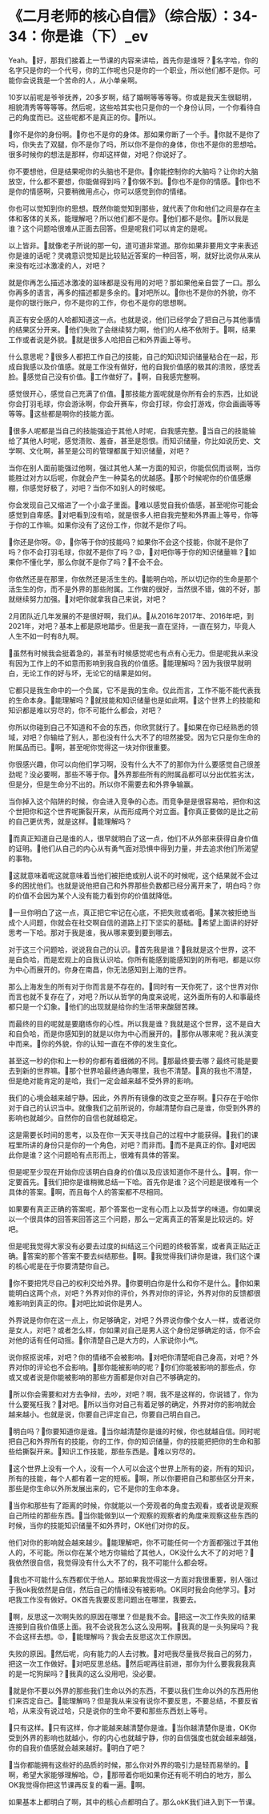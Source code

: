 # 《二月老师的核心自信》（综合版）：34-34：你是谁（下）_ev

Yeah。🎼好，那我们接着上一节课的内容来讲哈，首先你是谁呀？🎼名字哈，你的名字只是你的一个代号，你的工作呢也只是你的一个职业，所以他们都不是你。可能你会说我是一个苦命的人，从小单亲啊。

10岁以前呢是爷爷抚养，20多岁啊，结了婚啊等等等等。你或是我天生很聪明，相貌清秀等等等等。然后呢，这些哈其实也只是你的一个身份认同，一个你看待自己的角度而已。这些呢都不是真正的你。🎼所以。

🎼你不是你的身份啊。🎼你也不是你的身体。那如果你断了一个手。🎼你就不是你了吗，你失去了双腿，你不是你了吗，所以你不是你的身体，你也不是你的思想哈。很多时候你的想法是那样，你却这样做，对吧？你说好了。

你不要想他，但是结果呢你的头脑也不是你。🎼你能控制你的大脑吗？让你的大脑放空，什么都不要想，你能做得到吗？🎼你做不到。🎼你也不是你的情感。🎼你也不是你的情感啊，只要稍微用点心，你可以感觉到你的情绪。

你也可以觉知到你的思想。既然你能觉知到那些，就代表了你和他们之间是存在主体和客体的关系，能理解吧？所以他们都不是你。🎼他们都不是你。🎼所以我是谁？这个问题哈很难从正面去回答。但是呢我们可以肯定的是呢。

以上皆非。🎼就像老子所说的那一句，道可道非常道。那你如果非要用文字来表述你是谁的话呢？灵魂意识觉知是比较贴近答案的一种回答，啊，就好比说你从来从来没有吃过冰激凌的人，对吧？

就是你再怎么描述冰激凌的滋味都是没有用的对吧？那如果他亲自尝了一口。那么你再多的语言，再多的描述都是多余的。🎼对吧所以。🎼你也不是你的外貌，你不是你的银行账户，你不是你的工作，你也不是你的思想啊。

真正有安全感的人哈都知道这一点。也就是说，他们已经学会了把自己与其他事情的结果区分开来。🎼他们失败了会继续努力啊，他们的人格不依附于。🎼啊，结果工作或者说是外貌。🎼就是很多人哈把自己和外界画上等号。

什么意思呢？🎼很多人都把工作自己的技能，自己的知识知识储量粘合在一起，形成自我感以及价值感。就是工作没有做好，他的自我价值感的极其的溃败，感觉丢脸。🎼感觉自己没有价值。🎼工作做好了。🎼啊，自我感完整啊。

感觉很开心，感觉自己充满了价值。🎼那技能方面呢就是你所有会的东西，比如说你会打羽毛球，你会游泳啊，你会开赛车，你会打球，你会打游戏，你会画画等等等等。🎼这些都是啊你的技能方面。

🎼很多人呢都是当自己的技能强迫于其他人时呢，自我感完整。🎼当自己的技能输给了其他人时呢，感觉溃败、羞奋，甚至是怨恨。而知识储量，你比如说历史、文学啊、文化啊，甚至是公司的管理都属于知识储量，对吧？

当你在别人面前能强过他啊，强过其他人某一方面的知识，你能侃侃而谈啊，当你能胜过对方以后呢，你就会产生一种莫名的优越感。🎼那个时候呢你的价值感爆棚，你感觉好极了，对吧？当你不如别人的时候呢。

你会发现自己又缩进了一个小盒子里面。🎼难以感觉自我价值感，甚至呢你可能会感觉到自卑感。🎼对吧看到没有哈，就是很多人把自我完整和外界画上等号，你等于你的工作嘛。如果你没有了这份工作，你就不是你了吗。

🎼你还是你呀。😡，🎼你等于你的技能吗？如果你不会这个技能，你就不是你了吗？你不会打羽毛球，你就不是你了吗？😡，🎼对吧你等于你的知识储量嘛？🎼如果你不懂化学，那么你就不是你了吗？🎼不会不会。

你依然还是在那里，你依然还是活生生的。🎼能明白哈，所以切记你的生命是那个活生生的你，而不是外界的那些附属。工作做的很好，当然很不错，做的不好，那就继续努力加强。🎼对吧你就拿我自己来说，对吧？

2月团队近几年发展的不是很好啊，我们从。🎼从2016年2017年、2016年吧，到2021年，对吧？基本上都是原地踏步。但是我一直在坚持，一直在努力，毕竟人人生不如一时有8九啊。

🎼虽然有时候我会挺着急的，甚至有时候感觉呢也有点有心无力。但是呢我从来没有因为工作上的不如意而影响到我自我的价值感。🎼能理解吗？因为我很早就明白，无论工作的好与坏，无论它的结果是如何。

它都只是我生命中的一个负属，它不是我的生命。仅此而言，工作不能不能代表我的生命本身。🎼能理解吗？🎼就技能和知识储量也是如此啊。🎼这个世界上的技能和知识都是难以穷尽的，你不可能什么都会，对吧？

你所以你碰到自己不知道和不会的东西，你欣赏就行了。🎼如果在你已经熟悉的领域，对吧？你输给了别人，那也没有什么大不了的坦然接受。因为它只是你生命的附属品而已。🎼啊，甚至呢你觉得这一块对你很重要。

你很感兴趣，你可以向他们学习啊，没有什么大不了的那你为什么要感觉自己很差劲呢？没必要啊，那些不等于你。🎼外界那些所有的附属品都可以分出优胜劣汰，但是分，但是生命分不出的。所以你不需要去和外界争输赢。

当你掉入这个陷阱的时候，你会进入竞争的心态。而竞争是是很容易哈，把你和这个世把你和这个世界呢撕裂开来，从而形成两个对立面。🎼你真正要做的是比之前的自己更优秀，就是这样。🎼能理解吗？

🎼而真正知道自己是谁的人，很早就明白了这一点，他们不从外部来获得自身价值的证明。🎼他们从自己的内心从有勇气面对恐惧中得到力量，并去追求他们所渴望的事物。

🎼这就意味着呢这就意味着当他们被拒绝或别人说不的时候呢，这个结果就不会过多的困扰他们。也就是说他把自己和外界那些负数都已经分离开来了，明白吗？你的价值不会因为某个人没有能力看到你的价值就降低。

🎼一旦你明白了这一点，真正把它牢记在心底，不把失败或者呃。🎼某次被拒绝当成个人问题，你就会在社交啊自信的道路上打下坚实的基础。🎼希望上面讲的好好思考一下哈。那对于我是谁，我从哪来要到要到哪去。

对于这三个问题哈，说说我自己的认识。🎼首先我是谁？🎼我就是这个世界，这不是自负哈，而是宏观上的自我认识哈。你所有能感到能感知到的所有吧，都是以你为中心而展开的。你身在南昌，你无法感知到上海的世界。

那么上海发生的所有对于你而言是不存在的。🎼同时有一天你死了，这个世界对你而言也就不复存在了，对吧？所以从哲学的角度来说呢，这外面所有的人和事最终都只是一个幻象。🎼他们的出现就是给你的生活带来酸甜苦辣。

而最终的目的呢就是要磨练你的心性。所以我是谁？我就是这个世界，这不是自大和自负哈，而是你感知到的就是以你为中心而展开的。🎼那你从哪来呢？我从演变中而来。🎼你的外貌，你的认知一直在不停的发生变化。

甚至这一秒的你和上一秒的你都有着细微的不同。🎼那最终要去哪？最终可能是要去到新的世界嘛。🎼那个世界哈最终通向哪里，我也不清楚。🎼真的我也不清楚，但是绝对能肯定的是哈，我们一定会越来越不受外界的影响。

我们的心境会越来越宁静。因此，外界所有镜像的改变之至存啊。🎼只存在于哈你对于自己的认识当中。就像我们之前所说的，你越清楚你自己是谁，你受到外界的影响也就越少。自然你的自信也就越稳定。

这是需要长时间的思考，以及在你一天天寻找自己的过程中才能获得。🎼我们的课程里所讲的身份只是你的一个角色，对吧？而非而。🎼而不是真正的你。🎼对吧因此你是谁？这个问题哈有点形而上，很难有具体的答案。

但是呢至少现在开始你应该明白自身的价值以及应该知道你不是什么。🎼啊，你一定要首先。🎼我们把你是谁稍微总结一下哈。首先你是谁？这个问题是很难有一个具体的答案。🎼啊，而且每个人的答案都不尽相同。

如果要有真正正确的答案呢，那个答案也一定有心而上以及哲学的味道。你如果说以一个很具体的回答来回答这三个问题，那么一定离真正的答案是比较远的。好吧。

但是呢我觉得大家没有必要去过度的纠结这三个问题的终极答案，或者真正贴近正确。🎼答案的那个答案不要去纠结那些。🎼啊。🎼我觉得我们讲你是谁，我们这个课的核心呢是在于你要清楚你自己。

🎼你不要把凭尽自己的权利交给外界。🎼你要明白你是什么和你不是什么。🎼你如果能明白这两个点，对吧？外界对你的评价，外界对你的评论，外界对你的反馈都很难影响到真正的你。🎼对吧比如说你是男人。

外界说是你你在这一点上，你足够确定，对吧？外界说你像个女人一样，或者说你是女人，对吧？或者怎么样，你如果对自己是男人这个身份足够确定的话，你不会对他的话有任何动摇。🎼你清楚自己是大方的，人家说你小气。

说你抠抠说嗦，对吧？你的情绪不会被影响。🎼对吧你清楚呃自己身高，对吧？外界对你的评论也不会影响。🎼那你能被影响的呢？🎼你们你能被影响的那些点，你或又或者说是你能被影响的那些方面都是你对自己不够确定的。

🎼所以你会需要和对方去争辩，去吵，对吧？啊，我不是这样的，你说错了，你为什么要冤枉我？🎼对吧。🎼所以当你对自己有着足够的确定，外界对你的影响就会越来越小。也就是说，你要自己评定自己，你要自己明白自己。

🎼明白吗？🎼你要知道你是谁。🎼当你越清楚你是谁的时候，你也就越自信。同时呢把自己和外界所有的技能，你的工作，你的知识储量，你的技能把把你的生命和那些给撕裂开来。🎼知识工作技能，那些东西是。🎼难以穷尽的。

🎼这个世界上没有一个人，没有一个人可以会这个世界上所有的姿，所有的知识，所有的技能，每个人都有着一定的短板。🎼啊，所以你要把自己和那些区分开来，那些是你生命以外所发展出来的，它不是你的生命本身。

🎼当你和那些有了距离的时候，你就能以一个旁观者的角度去观看，或者说是观察自己所绘的那些东西。🎼当你能做到以一个观察的观察者的角度来观察这些东西的时候，当你的技能知识储量不如外界时，OK他们对你的反。

他们对你的影响就会越来越少。🎼能理解吧，你不可能任何一个方面都强过于其他人的，不可能。所以你在某个地方你输给了其他人，OK没什么大不了的对吧？🎼我依然很自信，我觉得没有什么大不了的，我不可能什么都会呀。

🎼我也不可能什么东西都优于他人。那如果我觉得这一方面对我很重要，别人强过于我ok我依然是自信，然后自己的情绪没有被影响。OK同时我会向他学习。🎼对吧我工作没有做好。OK首先我要反思问题出在哪里，我要去。

🎼啊，反思这一次啊失败的原因在哪里？但是我不会。🎼把这一次工作失败的结果连接到自我价值感上面。我不会说我怎么这么没用啊。🎼我真的是一头狗屎吗？我不会这样去想。😡，🎼能理解吗？我会去反思这次工作原因。

失败的原因。🎼然后呢，向有能力的人去讨教。🎼对吧我尽量我尽我自己的努力，把这一次工作做好。🎼对吧反思总结。🎼然后呢再往前进，那你为什么要我我我真的是一坨狗屎吗？🎼我真的这么没用吧，没必要。

🎼就是你不要以外界的那些我们生命以外的东西，不要以我们生命以外的东西用他们来否定自己。🎼能理解吗？但是我从来没有说你不要反思，不要总结，不要反省哈，从来没有说过哈，只是说你的生命不要和那些东西划上等号。

🎼只有这样。🎼只有这样，你才能越来越清楚你是谁。🎼当你越清楚你是谁，OK你受到外界的影响也就越小，你的内心也就越宁静，你的自信强度也就会越来越强，你的自我价值感就会越来越好。🎼明白了吧？

🎼当你都能拥有这些好的品质的时候，那么你对外界的吸引力是轻而易举的。🎼啊，希望大家能够理解哈。😊，🎼那带着你呃如果你还有呃不明白的地方，那么OK我觉得你把这节课再反复的看一遍。🎼啊。

如果基本上都明白了啊，其中的核心点都明白了。那么okK我们进入到下一节课。